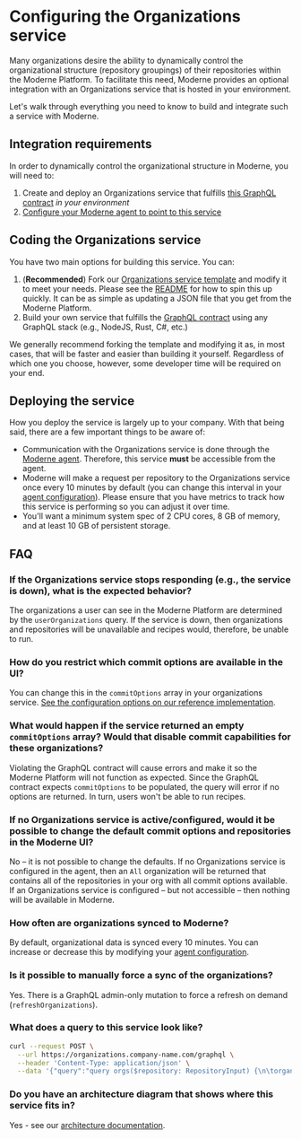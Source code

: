 # Configuring the Organizations service

Many organizations desire the ability to dynamically control the organizational structure (repository groupings) of their repositories within the Moderne Platform. To facilitate this need, Moderne provides an optional integration with an Organizations service that is hosted in your environment.

Let's walk through everything you need to know to build and integrate such a service with Moderne.

## Integration requirements

In order to dynamically control the organizational structure in Moderne, you will need to:

1. Create and deploy an Organizations service that fulfills [this GraphQL contract](https://github.com/moderneinc/moderne-organizations/blob/main/src/main/resources/schema/organizations.graphqls) _in your environment_
2. [Configure your Moderne agent to point to this service](./agent-configuration/configure-organizations-service.md)

## Coding the Organizations service

You have two main options for building this service. You can:

1. (**Recommended**) Fork our [Organizations service template](https://github.com/moderneinc/moderne-organizations) and modify it to meet your needs. Please see the [README](https://github.com/moderneinc/moderne-organizations/blob/main/README.md) for how to spin this up quickly. It can be as simple as updating a JSON file that you get from the Moderne Platform.
2. Build your own service that fulfills the [GraphQL contract](https://github.com/moderneinc/moderne-organizations/blob/main/src/main/resources/schema/organizations.graphqls) using any GraphQL stack (e.g., NodeJS, Rust, C#, etc.)

We generally recommend forking the template and modifying it as, in most cases, that will be faster and easier than building it yourself. Regardless of which one you choose, however, some developer time will be required on your end.

## Deploying the service

How you deploy the service is largely up to your company. With that being said, there are a few important things to be aware of:

* Communication with the Organizations service is done through the [Moderne agent](./agent-configuration/agent-config.md). Therefore, this service **must** be accessible from the agent.
* Moderne will make a request per repository to the Organizations service once every 10 minutes by default (you can change this interval in your [agent configuration](./agent-configuration/configure-organizations-service.md)). Please ensure that you have metrics to track how this service is performing so you can adjust it over time.
* You'll want a minimum system spec of 2 CPU cores, 8 GB of memory, and at least 10 GB of persistent storage.

## FAQ

### If the Organizations service stops responding (e.g., the service is down), what is the expected behavior?

The organizations a user can see in the Moderne Platform are determined by the `userOrganizations` query. If the service is down, then organizations and repositories will be unavailable and recipes would, therefore, be unable to run.

### How do you restrict which commit options are available in the UI?

You can change this in the `commitOptions` array in your organizations service.
[See the configuration options on our reference implementation](https://github.com/moderneinc/moderne-organizations/tree/main?tab=readme-ov-file#commit-options).

### What would happen if the service returned an empty `commitOptions` array? Would that disable commit capabilities for these organizations?

Violating the GraphQL contract will cause errors and make it so the Moderne Platform will not function as expected. Since the GraphQL contract expects `commitOptions` to be populated, the query will error if no options are returned. In turn, users won't be able to run recipes.

### If no Organizations service is active/configured, would it be possible to change the default commit options and repositories in the Moderne UI?

No – it is not possible to change the defaults. If no Organizations service is configured in the agent, then an `All` organization will be returned that contains all of the repositories in your org with all commit options available. If an Organizations service is configured – but not accessible – then nothing will be available in Moderne.

### How often are organizations synced to Moderne?

By default, organizational data is synced every 10 minutes. You can increase or decrease this by modifying your [agent configuration](./agent-configuration/configure-organizations-service.md).

### Is it possible to manually force a sync of the organizations?

Yes. There is a GraphQL admin-only mutation to force a refresh on demand (`refreshOrganizations`).

### What does a query to this service look like?

```bash
curl --request POST \
  --url https://organizations.company-name.com/graphql \
  --header 'Content-Type: application/json' \
  --data '{"query":"query orgs($repository: RepositoryInput) {\n\torganizations(repository: $repository) {\n\t\tid\n\t\tname\n\t\tcommitOptions\n\t}\n}","operationName":"orgs","variables":{"repository":{"origin":"github.com","path":"Netflix/curator","branch":"master"}}}'
```

### Do you have an architecture diagram that shows where this service fits in?

Yes - see our [architecture documentation](../references/architecture.md).
